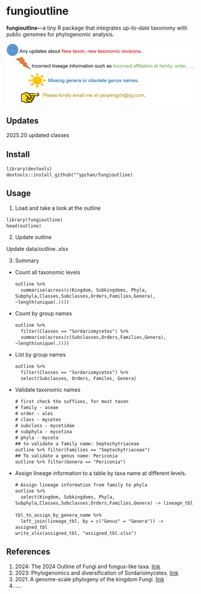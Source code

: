 # fungioutline
**fungioutline**—a tiny R package that integrates up-to-date taxonomy with public genomes for phylogenomic analysis.

![Join me](img/helpinfo.png)
## Updates
2025.20 updated classes
## Install
```
library(devtools)
devtools::install_github(""ypchan/fungioutline)
```
## Usage
1. Load and take a look at the outline
```
library(fungioutline)
head(outline)
```

2. Update outline
   
Update data/outline.<update>.xlsx

3. Summary

- Count all taxonomic levels
   ```
   outline %>%
     summarise(across(c(Kingdom, Subkingdoms, Phyla, Subphyla,Classes,Subclasses,Orders,Families,Genera), ~length(unique(.))))
   ```
- Count by group names
  ```
  outline %>%
    filter(Classes == "Sordariomycetes") %>%
    summarise(across(c(Subclasses,Orders,Families,Genera), ~length(unique(.))))
  ```
- List by group names
  ```
  outline %>%
    filter(Classes == "Sordariomycetes") %>%
    select(Subclasses, Orders, Familes, Genera)
  ```
- Validate taxonomic names
  ```
  # first check the suffixes, for most taxon
  # family - aceae
  # order - ales
  # class - mycetes
  # subclass - mycetidae
  # subphyla - mycotina
  # phyla - mycota
  ## to validate a family name: Septochytriaceae
  outline %>% filter(Families == "Septochytriaceae")
  ## To validate a genus name: Periconia
  outline %>% filter(Genera == "Periconia")
  ```

- Assign lineage information to a table by taxa name at different levels.
  ```
  # Assign lineage information from family to phyla
  outline %>%
    select(Kingdom, Subkingdoms, Phyla, Subphyla,Classes,Subclasses,Orders,Families,Genera) -> lineage_tbl
  
  tbl_to_assign_by_genera_name %>%
    left_join(lineage_tbl, by = c("Genus" = "Genera")) -> assigned_tbl
  write_xlsx(assigned_tbl, "assigned_tbl.xlsx")
  ```
## References
1. 2024: The 2024 Outline of Fungi and fungus-like taxa. [link](https://mycosphere.org/pdf/MYCOSPHERE_15_1_25.pdf)
2. 2023: Phylogenomics and diversification of Sordariomycetes. [link](https://mycosphere.org/pdf/MYCOSPHERE_14_1_5.pdf)
3. 2021: A genome-scale phylogeny of the kingdom Fungi. [link](https://doi.org/10.1016/j.cub.2021.01.074)
4. ....

  
  
   
